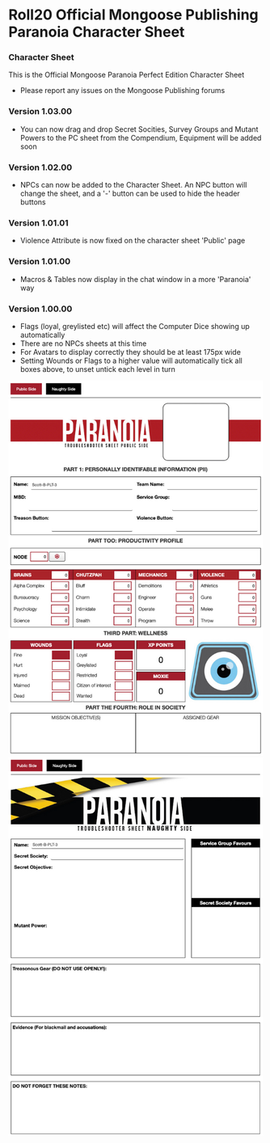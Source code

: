 # Roll20 Official Mongoose Publishing Paranoia Character Sheet

### Character Sheet

This is the Official Mongoose Paranoia Perfect Edition Character Sheet

- Please report any issues on the Mongoose Publishing forums

### Version 1.03.00

- You can now drag and drop Secret Socities, Survey Groups and Mutant Powers to the PC sheet from the Compendium, Equipment will be added soon

### Version 1.02.00

- NPCs can now be added to the Character Sheet. An NPC button will change the sheet, and a '-' button can be used to hide the header buttons

### Version 1.01.01

- Violence Attribute is now fixed on the character sheet 'Public' page

### Version 1.01.00

- Macros & Tables now display in the chat window in a more 'Paranoia' way

### Version 1.00.00

- Flags (loyal, greylisted etc) will affect the Computer Dice showing up automatically
- There are no NPCs sheets at this time
- For Avatars to display correctly they should be at least 175px wide
- Setting Wounds or Flags to a higher value will automatically tick all boxes above, to unset untick each level in turn

![Image](Official%20Mongoose%20Publishing%20Paranoia%20Character%20Sheet.jpg)
![Image](Official%20Mongoose%20Publishing%20Paranoia%20Character%20Sheet%20Naughty%20Side.jpg)
